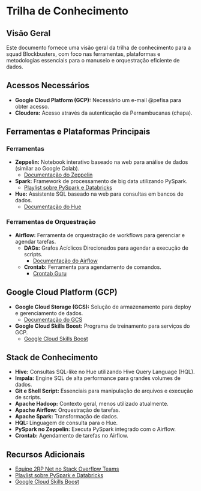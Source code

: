 # Trilha de Conhecimento

## Visão Geral

Este documento fornece uma visão geral da trilha de conhecimento para a squad Blockbusters, com foco nas ferramentas, plataformas e metodologias essenciais para o manuseio e orquestração eficiente de dados.

## Acessos Necessários

- **Google Cloud Platform (GCP):** Necessário um e-mail @pefisa para obter acesso.
- **Cloudera:** Acesso através da autenticação da Pernambucanas (chapa).

## Ferramentas e Plataformas Principais
### Ferramentas

- **Zeppelin:** Notebook interativo baseado na web para análise de dados (similar ao Google Colab).
  - [Documentação do Zeppelin](https://zeppelin.apache.org/)
- **Spark:** Framework de processamento de big data utilizando PySpark.
  - [Playlist sobre PySpark e Databricks](https://www.youtube.com/watch?v=xTg5AbK1YB4&list=PLW0Bbnox7aDtGJpjevHcU7xJNm7PtLI5f)
- **Hue:** Assistente SQL baseado na web para consultas em bancos de dados.
  - [Documentação do Hue](http://gethue.com/)

### Ferramentas de Orquestração

- **Airflow:** Ferramenta de orquestração de workflows para gerenciar e agendar tarefas.
  - **DAGs:** Grafos Acíclicos Direcionados para agendar a execução de scripts.
    - [Documentação do Airflow](https://airflow.apache.org/)
  - **Crontab:** Ferramenta para agendamento de comandos.
    - [Crontab Guru](https://crontab.guru/)

## Google Cloud Platform (GCP)

- **Google Cloud Storage (GCS):** Solução de armazenamento para deploy e gerenciamento de dados.
  - [Documentação do GCS](https://cloud.google.com/storage)
- **Google Cloud Skills Boost:** Programa de treinamento para serviços do GCP.
  - [Google Cloud Skills Boost](https://cloudskillsboost.google/)

## Stack de Conhecimento

- **Hive:** Consultas SQL-like no Hue utilizando Hive Query Language (HQL).
- **Impala:** Engine SQL de alta performance para grandes volumes de dados.
- **Git e Shell Script:** Essenciais para manipulação de arquivos e execução de scripts.
- **Apache Hadoop:** Contexto geral, menos utilizado atualmente.
- **Apache Airflow:** Orquestração de tarefas.
- **Apache Spark:** Transformação de dados.
- **HQL:** Linguagem de consulta para o Hue.
- **PySpark no Zeppelin:** Executa PySpark integrado com o Airflow.
- **Crontab:** Agendamento de tarefas no Airflow.

## Recursos Adicionais

- [Equipe 2RP Net no Stack Overflow Teams](https://stackoverflowteams.com/c/2rp-dad/questions/181)
- [Playlist sobre PySpark e Databricks](https://www.youtube.com/watch?v=xTg5AbK1YB4&list=PLW0Bbnox7aDtGJpjevHcU7xJNm7PtLI5f)
- [Google Cloud Skills Boost](https://cloudskillsboost.google/)
